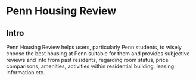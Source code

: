 # Penn Housing Review

## Intro
Penn Housing Review helps users, particularly Penn students, to wisely choose the best housing at Penn suitable for them and provides subjective reviews and info from past residents, regarding room status, price comparisons, amenities, activities within residential building, leasing information etc.



